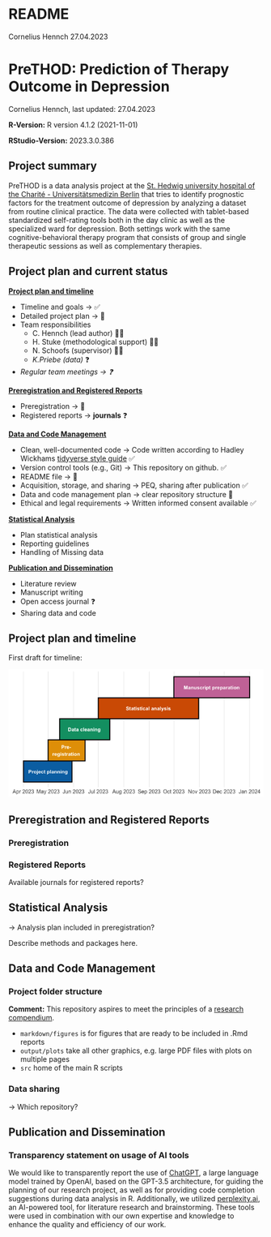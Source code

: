 README
================
Cornelius Hennch
27.04.2023

# PreTHOD: Prediction of Therapy Outcome in Depression

Cornelius Hennch, last updated: 27.04.2023

**R-Version:** R version 4.1.2 (2021-11-01)

**RStudio-Version:** 2023.3.0.386

<!-- ## Table of contents -->
<!-- -   [Project summary](#Project-summary) -->
<!-- -   [Project plan and current status](#project-plan-and-current-status) -->

## Project summary

PreTHOD is a data analysis project at the [St. Hedwig university
hospital of the Charité - Universitätsmedizin
Berlin](https://psychiatrie-psychotherapie.charite.de/fuer_patienten/charite_im_shk/ "Link to hospital web-site")
that tries to identify prognostic factors for the treatment outcome of
depression by analyzing a dataset from routine clinical practice. The
data were collected with tablet-based standardized self-rating tools
both in the day clinic as well as the specialized ward for depression.
Both settings work with the same cognitive-behavioral therapy program
that consists of group and single therapeutic sessions as well as
complementary therapies.

## Project plan and current status

[**Project plan and timeline**](#project-plan-and-timeline)

- Timeline and goals → ✅
- Detailed project plan → 🚧
- Team responsibilities
  - C. Hennch (lead author) 🧑‍🔬
  - H. Stuke (methodological support) 👨‍💻
  - N. Schoofs (supervisor) 👩‍⚕️
  - *K.Priebe (data)* ❓
- *Regular team meetings → ❓*

[**Preregistration and Registered
Reports**](#preregistration-and-registered-reports)

- Preregistration → 🚧
- Registered reports → **journals** ❓

[**Data and Code Management**](#data-and-code-management)

- Clean, well-documented code → Code written according to Hadley
  Wickhams [tidyverse style guide](https://style.tidyverse.org) ✅
- Version control tools (e.g., Git) → This repository on github. ✅
- README file → 🚧
- Acquisition, storage, and sharing → PEQ, sharing after publication ✅
- Data and code management plan → clear repository structure 🚧
- Ethical and legal requirements → Written informed consent available
  :white_check_mark:

[**Statistical Analysis**](#statistical-analysis)

- Plan statistical analysis
- Reporting guidelines
- Handling of Missing data

[**Publication and Dissemination**](#publication-and-dissemination)

- Literature review
- Manuscript writing
- Open access journal ❓
- Sharing data and code

## Project plan and timeline

First draft for timeline:

![](README_files/figure-gfm/timeline-1.png)<!-- -->

## Preregistration and Registered Reports

### Preregistration

### Registered Reports

Available journals for registered reports?

## Statistical Analysis

→ Analysis plan included in preregistration?

Describe methods and packages here.

## Data and Code Management

### Project folder structure

**Comment:** This repository aspires to meet the principles of a
[research
compendium](https://the-turing-way.netlify.app/reproducible-research/compendia.html?highlight=compendium "Research Compendia (The Turing way)").

- `markdown/figures` is for figures that are ready to be included in
  .Rmd reports
- `output/plots` take all other graphics, e.g. large PDF files with
  plots on multiple pages
- `src` home of the main R scripts

### Data sharing

→ Which repository?

## Publication and Dissemination

### Transparency statement on usage of AI tools

We would like to transparently report the use of
[ChatGPT](https://chat.openai.com), a large language model trained by
OpenAI, based on the GPT-3.5 architecture, for guiding the planning of
our research project, as well as for providing code completion
suggestions during data analysis in R. Additionally, we utilized
[perplexity.ai](perplexity.ai), an AI-powered tool, for literature
research and brainstorming. These tools were used in combination with
our own expertise and knowledge to enhance the quality and efficiency of
our work.
